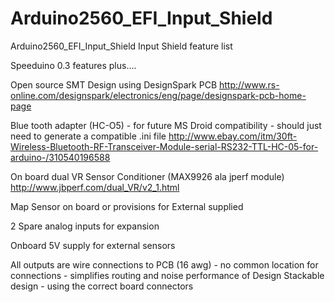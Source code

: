 Arduino2560_EFI_Input_Shield
============================

Arduino2560_EFI_Input_Shield
Input Shield feature list




Speeduino 0.3 features plus....

Open source SMT Design using DesignSpark PCB
http://www.rs-online.com/designspark/electronics/eng/page/designspark-pcb-home-page


Blue tooth adapter (HC-O5) - for future MS Droid compatibility - should just need to generate a compatible .ini file
http://www.ebay.com/itm/30ft-Wireless-Bluetooth-RF-Transceiver-Module-serial-RS232-TTL-HC-05-for-arduino-/310540196588


On board dual VR Sensor Conditioner (MAX9926 ala jperf module)
http://www.jbperf.com/dual_VR/v2_1.html


Map Sensor on board or provisions for External supplied

2 Spare analog inputs for expansion

Onboard 5V supply for external sensors

All outputs are wire connections to PCB (16 awg) - no common location for connections - simplifies routing and noise performance of Design
Stackable design - using the correct board connectors
